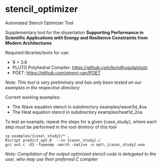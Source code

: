 # stencil_optimizer
Automated Stencil Optimizer Tool

Supplementary tool for the dissertation **Supporting Performance in Scientific Applications with Energy and Resilience Constraints from Modern Architectures**

Required libraries/tools for use:
 * R > 3.6 
 * PLUTO Polyhedral Compiler: https://github.com/bondhugula/pluto
 * POET: https://github.com/qingyi-yan/POET

 _Note: This tool is very preliminary and has only been tested on our examples in the respective directory_

 Current working examples:
  * The Wave equation stencil in subdirectory examples/wave3d\_4oa
  * The Heat equation stencil in subdirectory examples/heat1d\_2oa

To test an example, repeat the steps for a given {case\_study}, where each step must be performed in the root diretory of this tool

```
cp examples/{case\_study}/* .
Rscript predict_opt.R  --in {case\_study}.c
gcc out.c -O3 -fopenmp -march -native -o opt\_{case\_study}.exe
```

_Note: Compilation of the output optimized stencil code is delegated to the user, who may use their preferred C compiler_
 
